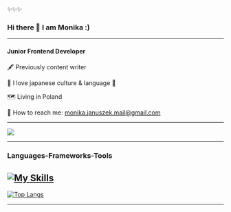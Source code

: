 
✨✨✨
### Hi there 👋 I am Monika :)
-----
#### Junior Frontend Developer


:fountain_pen: Previously content writer


:blue_heart: I love japanese culture & language :blue_heart:

:world_map: Living in Poland

:envelope_with_arrow: How to reach me: monika.januszek.mail@gmail.com

 --------
 ![](https://komarev.com/ghpvc/?username=mjanuszek&color=green)
________________________

### Languages-Frameworks-Tools

[![My Skills](https://skillicons.dev/icons?i=js,html,css,scss,react)](https://skillicons.dev)
-------
[![Top Langs](https://github-readme-stats.vercel.app/api/top-langs/?username=mjanuszek&layout=donut)](https://github.com/anuraghazra/github-readme-stats)



---------------
<!-- ![Monika's GitHub stats](https://github-readme-stats.vercel.app/api?username=mjanuszek&show_icons=true&theme=radical) --!>




